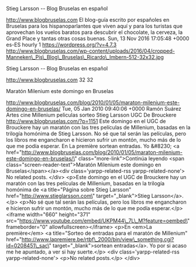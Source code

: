 Stieg Larsson -- Blog Bruselas en español

http://www.blogbruselas.com El blog-guía escrito por españoles en
Bruselas para los hispanoparlantes que viven aquí y para los turistas
que aprovechan los vuelos baratos para descubrir el chocolate, la
cerveza, la Grand Place y tantas otras cosas buenas. Sun, 13 Nov 2016
17:05:48 +0000 es-ES hourly 1 https://wordpress.org/?v=4.7.3
http://www.blogbruselas.com/wp-content/uploads/2016/04/cropped-Manneken\_Pis\_Blog\_Bruselas\_Ricardo\_Imbern-512-32x32.jpg

Stieg Larsson -- Blog Bruselas en español

http://www.blogbruselas.com 32 32

Maratón Milenium este domingo en Bruselas

http://www.blogbruselas.com/blog/2010/01/05/maraton-milenium-este-domingo-en-bruselas/
Tue, 05 Jan 2010 09:40:06 +0000 Ramón Suárez Artes cine Millenium
peliculas sorteo Stieg Larsson UGC De Brouckere
http://www.blogbruselas.com/?p=1151 Este domingo en el UGC de Brouckere
hay un maratón con las tres películas de Millenium, basadas en la
trilogía homónima de Stieg Larsson. No sé que tal serán las películas,
pero los libros me engancharon e hicieron sufrir un montón, mucho más de
lo que me podía esperar. En La première sortean entradas. Yo &\#8230;
\<a
href=\"http://www.blogbruselas.com/blog/2010/01/05/maraton-milenium-este-domingo-en-bruselas/\"
class=\"more-link\"\>Continúa leyendo \<span
class=\"screen-reader-text\"\>Maratón Milenium este domingo en
Bruselas\</span\>\</a\>\<div class=\'yarpp-related-rss
yarpp-related-none\'\> No related posts. \</div\> \<p\>Este domingo en
el UGC de Brouckere hay un maratón con las tres películas de Millenium,
basadas en la trilogía homónima de \<a title=\"Página sobre Stieg
Larsson\" href=\"http://www.stieglarsson.com\" target=\"\_blank\"\>Stieg
Larsson\</a\>.\</p\> \<p\>No sé que tal serán las películas, pero los
libros me engancharon e hicieron sufrir un montón, mucho más de lo que
me podía esperar.\</p\> \<iframe width=\"660\" height=\"371\"
src=\"https://www.youtube.com/embed/UKPM44\_7L\_M?feature=oembed\"
frameborder=\"0\" allowfullscreen\>\</iframe\> \<p\>En \<em\>La
première\</em\> \<a title=\"Sorteo de entradas para el maratón de
Millenium\"
href=\"http://www.lapremiere.be/rtbf\_2000/bin/view\_something.cgi?id=0208451\_sac\"
target=\"\_blank\"\>sortean entradas\</a\>. Yo por si acaso me he
apuntado, a ver si hay suerte.\</p\> \<div class=\'yarpp-related-rss
yarpp-related-none\'\> \<p\>No related posts.\</p\> \</div\>

